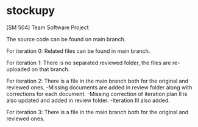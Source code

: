 # stockupy
[SM 504] Team Software Project

The source code can be found on main branch.

For iteration 0: Related files can be found in main branch.

For iteration 1: There is no separated reviewed folder, the files are re-uploaded on that branch. 

For iteration 2: There is a file in the main branch both for the original and reviewed ones.
-Missing documents are added in review folder along with corrections for each document. 
-Missing correction of iteration plan II is also updated and added in review folder.
-Iteration III also added.

For iteration 3: There is a file in the main branch both for the original and reviewed ones.
